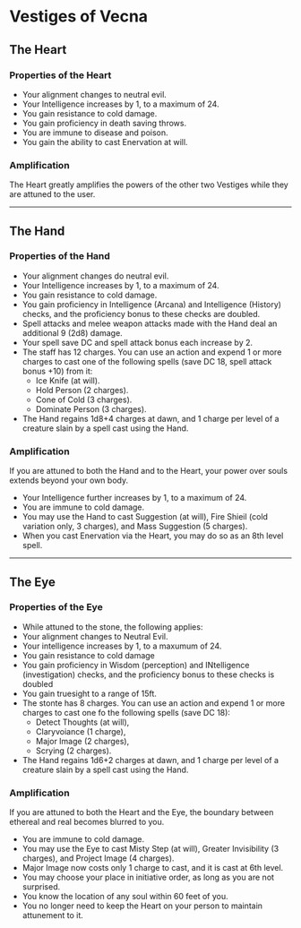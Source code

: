 # Vestiges of Vecna
## The Heart

### Properties of the Heart

- Your alignment changes to neutral evil.
- Your Intelligence increases by 1, to a maximum of 24.
- You gain resistance to cold damage.
- You gain proficiency in death saving throws.
- You are immune to disease and poison.
- You gain the ability to cast Enervation at will.

### Amplification

The Heart greatly amplifies the powers of the other two Vestiges while they are attuned to the user.

---

## The Hand

### Properties of the Hand

- Your alignment changes do neutral evil.
- Your Intelligence increases by 1, to a maximum of 24.
- You gain resistance to cold damage.
- You gain proficiency in Intelligence (Arcana) and Intelligence (History) checks, and the proficiency bonus to these checks are doubled.
- Spell attacks and melee weapon attacks made with the Hand deal an additional 9 (2d8) damage.
- Your spell save DC and spell attack bonus each increase by 2.
- The staff has 12 charges. You can use an action and expend 1 or more charges to cast one of the following spells (save DC 18, spell attack bonus +10) from it:
   - Ice Knife (at will).
   - Hold Person (2 charges).
   - Cone of Cold (3 charges).
   - Dominate Person (3 charges).
- The Hand regains 1d8+4 charges at dawn, and 1 charge per level of a creature slain by a spell cast using the Hand.

### Amplification

If you are attuned to both the Hand and to the Heart, your power over souls extends beyond your own body.
- Your Intelligence further increases by 1, to a maximum of 24.
- You are immune to cold damage.
- You may use the Hand to cast Suggestion (at will), Fire Shieil (cold variation only, 3 charges), and Mass Suggestion (5 charges).
- When you cast Enervation via the Heart, you may do so as an 8th level spell.

---

## The Eye

### Properties of the Eye
- While attuned to the stone, the following applies:
- Your alignment changes to Neutral Evil.
- Your intelligence increases by 1, to a maxumum of 24.
- You gain resistance to cold damage
- You gain proficiency in Wisdom (perception) and INtelligence (investigation) checks, and the proficiency bonus to these checks is doubled
- You gain truesight to a range of 15ft.
- The stonte has 8 charges. You can use an action and expend 1 or more charges to cast one fo the following spells (save DC 18):
   - Detect Thoughts (at will),
   - Claryvoiance (1 charge),
   - Major Image (2 charges),
   - Scrying (2 charges).
 - The Hand regains 1d6+2 charges at dawn, and 1 charge per level of a creature slain by a spell cast using the Hand.

### Amplification

If you are attuned to both the Heart and the Eye, the boundary between ethereal and real becomes blurred to you.
- You are immune to cold damage.
- You may use the Eye to cast Misty Step (at will), Greater Invisibility (3 charges), and Project Image (4 charges).
- Major Image now costs only 1 charge to cast, and it is cast at 6th level.
- You may choose your place in initiative order, as long as you are not surprised.
- You know the location of any soul within 60 feet of you.
- You no longer need to keep the Heart on your person to maintain attunement to it.
